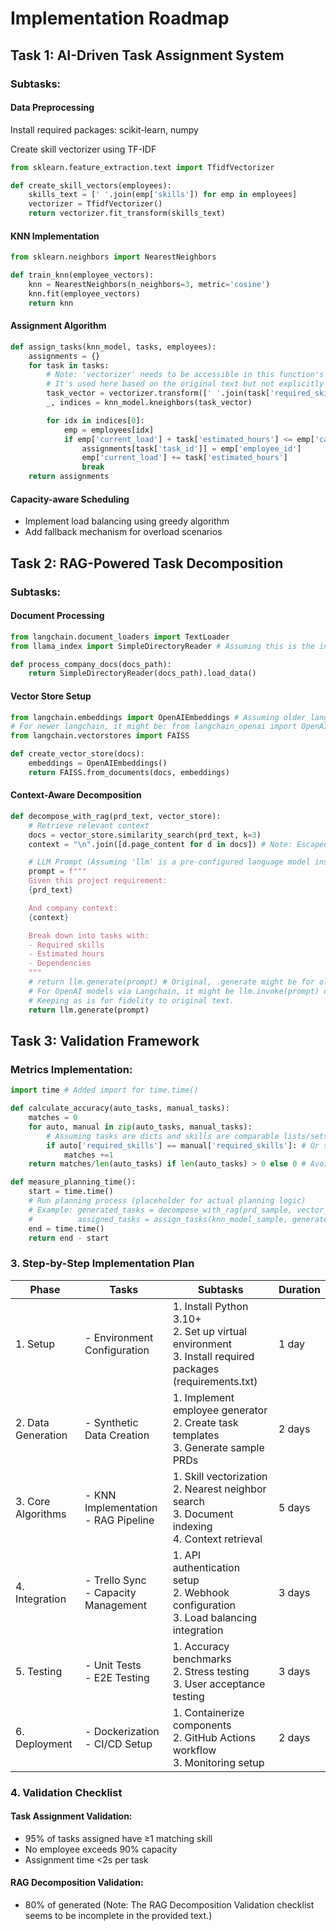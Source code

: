 # Implementation Roadmap

## Task 1: AI-Driven Task Assignment System

### Subtasks:

#### Data Preprocessing

Install required packages: scikit-learn, numpy

Create skill vectorizer using TF-IDF

```python
from sklearn.feature_extraction.text import TfidfVectorizer

def create_skill_vectors(employees):
    skills_text = [' '.join(emp['skills']) for emp in employees]
    vectorizer = TfidfVectorizer()
    return vectorizer.fit_transform(skills_text)
```

#### KNN Implementation

```python
from sklearn.neighbors import NearestNeighbors

def train_knn(employee_vectors):
    knn = NearestNeighbors(n_neighbors=3, metric='cosine')
    knn.fit(employee_vectors)
    return knn
```

#### Assignment Algorithm

```python
def assign_tasks(knn_model, tasks, employees):
    assignments = {}
    for task in tasks:
        # Note: 'vectorizer' needs to be accessible in this function's scope.
        # It's used here based on the original text but not explicitly passed as an argument.
        task_vector = vectorizer.transform([' '.join(task['required_skills'])])
        _, indices = knn_model.kneighbors(task_vector)

        for idx in indices[0]:
            emp = employees[idx]
            if emp['current_load'] + task['estimated_hours'] <= emp['capacity']:
                assignments[task['task_id']] = emp['employee_id']
                emp['current_load'] += task['estimated_hours']
                break
    return assignments
```

#### Capacity-aware Scheduling

- Implement load balancing using greedy algorithm
- Add fallback mechanism for overload scenarios

## Task 2: RAG-Powered Task Decomposition

### Subtasks:

#### Document Processing

```python
from langchain.document_loaders import TextLoader
from llama_index import SimpleDirectoryReader # Assuming this is the intended import, though llama_index v0.10+ uses llama_index.core

def process_company_docs(docs_path):
    return SimpleDirectoryReader(docs_path).load_data()
```

#### Vector Store Setup

```python
from langchain.embeddings import OpenAIEmbeddings # Assuming older langchain or specific OpenAIEmbeddings class
# For newer langchain, it might be: from langchain_openai import OpenAIEmbeddings
from langchain.vectorstores import FAISS

def create_vector_store(docs):
    embeddings = OpenAIEmbeddings()
    return FAISS.from_documents(docs, embeddings)
```

#### Context-Aware Decomposition

```python
def decompose_with_rag(prd_text, vector_store):
    # Retrieve relevant context
    docs = vector_store.similarity_search(prd_text, k=3)
    context = "\n".join([d.page_content for d in docs]) # Note: Escaped newline for f-string

    # LLM Prompt (Assuming 'llm' is a pre-configured language model instance)
    prompt = f"""
    Given this project requirement:
    {prd_text}

    And company context:
    {context}

    Break down into tasks with:
    - Required skills
    - Estimated hours
    - Dependencies
    """
    # return llm.generate(prompt) # Original, .generate might be for older/specific LLM interface
    # For OpenAI models via Langchain, it might be llm.invoke(prompt) or similar
    # Keeping as is for fidelity to original text.
    return llm.generate(prompt)
```

## Task 3: Validation Framework

### Metrics Implementation:

```python
import time # Added import for time.time()

def calculate_accuracy(auto_tasks, manual_tasks):
    matches = 0
    for auto, manual in zip(auto_tasks, manual_tasks):
        # Assuming tasks are dicts and skills are comparable lists/sets
        if auto['required_skills'] == manual['required_skills']: # Or set(auto['skills']) == set(manual['skills'])
            matches +=1
    return matches/len(auto_tasks) if len(auto_tasks) > 0 else 0 # Avoid division by zero

def measure_planning_time():
    start = time.time()
    # Run planning process (placeholder for actual planning logic)
    # Example: generated_tasks = decompose_with_rag(prd_sample, vector_store_sample)
    #          assigned_tasks = assign_tasks(knn_model_sample, generated_tasks, employees_sample)
    end = time.time()
    return end - start
```

### 3. Step-by-Step Implementation Plan

| Phase              | Tasks                                    | Subtasks                                                                                                        | Duration |
| ------------------ | ---------------------------------------- | --------------------------------------------------------------------------------------------------------------- | -------- |
| 1. Setup           | - Environment Configuration              | 1. Install Python 3.10+ <br> 2. Set up virtual environment <br> 3. Install required packages (requirements.txt) | 1 day    |
| 2. Data Generation | - Synthetic Data Creation                | 1. Implement employee generator <br> 2. Create task templates <br> 3. Generate sample PRDs                      | 2 days   |
| 3. Core Algorithms | - KNN Implementation <br> - RAG Pipeline | 1. Skill vectorization <br> 2. Nearest neighbor search <br> 3. Document indexing <br> 4. Context retrieval      | 5 days   |
| 4. Integration     | - Trello Sync <br> - Capacity Management | 1. API authentication setup <br> 2. Webhook configuration <br> 3. Load balancing integration                    | 3 days   |
| 5. Testing         | - Unit Tests <br> - E2E Testing          | 1. Accuracy benchmarks <br> 2. Stress testing <br> 3. User acceptance testing                                   | 3 days   |
| 6. Deployment      | - Dockerization <br> - CI/CD Setup       | 1. Containerize components <br> 2. GitHub Actions workflow <br> 3. Monitoring setup                             | 2 days   |

### 4. Validation Checklist

#### Task Assignment Validation:

- 95% of tasks assigned have ≥1 matching skill
- No employee exceeds 90% capacity
- Assignment time <2s per task

#### RAG Decomposition Validation:

- 80% of generated
  (Note: The RAG Decomposition Validation checklist seems to be incomplete in the provided text.)
